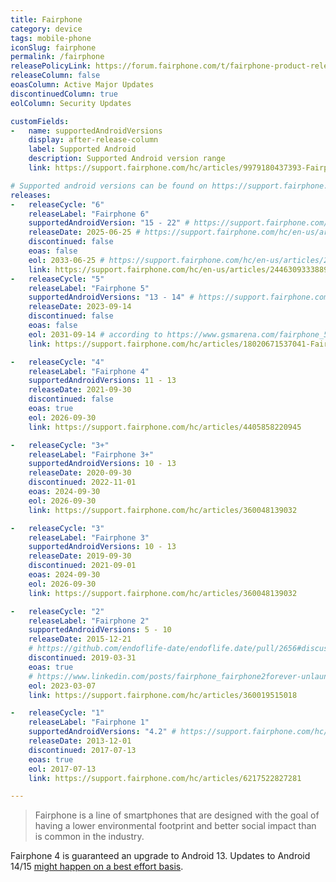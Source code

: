 ```yaml
---
title: Fairphone
category: device
tags: mobile-phone
iconSlug: fairphone
permalink: /fairphone
releasePolicyLink: https://forum.fairphone.com/t/fairphone-product-release-cycle/52652
releaseColumn: false
eoasColumn: Active Major Updates
discontinuedColumn: true
eolColumn: Security Updates

customFields:
-   name: supportedAndroidVersions
    display: after-release-column
    label: Supported Android
    description: Supported Android version range
    link: https://support.fairphone.com/hc/articles/9979180437393-Fairphone-OS

# Supported android versions can be found on https://support.fairphone.com/hc/articles/9979180437393-Fairphone-OS.
releases:
-   releaseCycle: "6"
    releaseLabel: "Fairphone 6"
    supportedAndroidVersion: "15 - 22" # https://support.fairphone.com/hc/en-us/articles/24463093338898-The-Fairphone-Gen-6-FAQ
    releaseDate: 2025-06-25 # https://support.fairphone.com/hc/en-us/articles/24463093338898-The-Fairphone-Gen-6-FAQ
    discontinued: false
    eoas: false
    eol: 2033-06-25 # https://support.fairphone.com/hc/en-us/articles/24463093338898-The-Fairphone-Gen-6-FAQ
    link: https://support.fairphone.com/hc/en-us/articles/24463093338898-The-Fairphone-Gen-6-FAQ
-   releaseCycle: "5"
    releaseLabel: "Fairphone 5"
    supportedAndroidVersions: "13 - 14" # https://support.fairphone.com/hc/en-us/articles/18682800465169-Fairphone-5-OS-Release-Notes
    releaseDate: 2023-09-14
    discontinued: false
    eoas: false
    eol: 2031-09-14 # according to https://www.gsmarena.com/fairphone_5_goes_official_with_5_years_warranty_up_to_10_years_of_software_support-news-59724.php
    link: https://support.fairphone.com/hc/articles/18020671537041-Fairphone-5-FAQ

-   releaseCycle: "4"
    releaseLabel: "Fairphone 4"
    supportedAndroidVersions: 11 - 13
    releaseDate: 2021-09-30
    discontinued: false
    eoas: true
    eol: 2026-09-30
    link: https://support.fairphone.com/hc/articles/4405858220945

-   releaseCycle: "3+"
    releaseLabel: "Fairphone 3+"
    supportedAndroidVersions: 10 - 13
    releaseDate: 2020-09-30
    discontinued: 2022-11-01
    eoas: 2024-09-30
    eol: 2026-09-30
    link: https://support.fairphone.com/hc/articles/360048139032

-   releaseCycle: "3"
    releaseLabel: "Fairphone 3"
    supportedAndroidVersions: 10 - 13
    releaseDate: 2019-09-30
    discontinued: 2021-09-01
    eoas: 2024-09-30
    eol: 2026-09-30
    link: https://support.fairphone.com/hc/articles/360048139032

-   releaseCycle: "2"
    releaseLabel: "Fairphone 2"
    supportedAndroidVersions: 5 - 10
    releaseDate: 2015-12-21
    # https://github.com/endoflife-date/endoflife.date/pull/2656#discussion_r1131930081
    discontinued: 2019-03-31
    eoas: true
    # https://www.linkedin.com/posts/fairphone_fairphone2forever-unlaunching-changeisinyourhands-activity-7038910425882615808-DS7c
    eol: 2023-03-07
    link: https://support.fairphone.com/hc/articles/360019515018

-   releaseCycle: "1"
    releaseLabel: "Fairphone 1"
    supportedAndroidVersions: "4.2" # https://support.fairphone.com/hc/articles/6217522827281-Fairphone-1-FAQ
    releaseDate: 2013-12-01
    discontinued: 2017-07-13
    eoas: true
    eol: 2017-07-13
    link: https://support.fairphone.com/hc/articles/6217522827281

---
```


> Fairphone is a line of smartphones that are designed with the goal of having a lower environmental
> footprint and better social impact than is common in the industry.

Fairphone 4 is guaranteed an upgrade to Android 13. Updates to Android 14/15 [might happen on a best
effort basis](https://support.fairphone.com/hc/articles/9979180437393).
